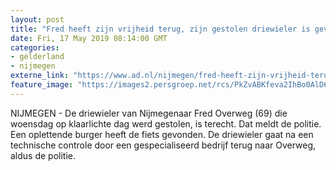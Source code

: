 ```yaml
---
layout: post
title: "Fred heeft zijn vrijheid terug, zijn gestolen driewieler is gevonden"
date: Fri, 17 May 2019 08:14:00 GMT
categories: 
- gelderland 
- nijmegen 
externe_link: "https://www.ad.nl/nijmegen/fred-heeft-zijn-vrijheid-terug-zijn-gestolen-driewieler-is-gevonden~a161e762/"
feature_image: "https://images2.persgroep.net/rcs/PkZvABKfeva2IhBo0AlD6brgrtA/diocontent/148588266/_fitwidth/400/?appId=21791a8992982cd8da851550a453bd7f&quality=0.7"
---
```


NIJMEGEN - De driewieler van Nijmegenaar Fred Overweg (69) die woensdag op klaarlichte dag werd gestolen, is terecht. Dat meldt de politie. Een oplettende burger heeft de fiets gevonden. De driewieler gaat na een technische controle door een gespecialiseerd bedrijf terug naar Overweg, aldus de politie.
